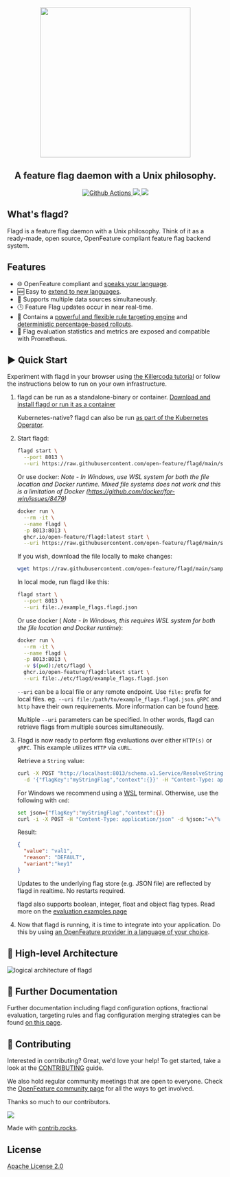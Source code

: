 <!-- markdownlint-disable MD033 -->
<h1 align="center">
  <img src="images/flagD.png" width="350px;" >
</h1>

<h2 align="center">A feature flag daemon with a Unix philosophy.</h2>

<p align="center">
  <a href="https://github.com/open-feature/flagd/actions">
    <img src="https://github.com/open-feature/flagd/actions/workflows/build.yaml/badge.svg" alt="Github Actions">
  </a>
  <a href="https://goreportcard.com/report/github.com/open-feature/flagd">
    <img src="https://goreportcard.com/badge/github.com/open-feature/flagd">
  </a>
  <a href="https://killercoda.com/open-feature/scenario/flagd-demo">
    <img src="https://img.shields.io/badge/Killercoda-Interactive%20Demo-blue">
  </a>
</p>

<!-- markdownlint-enable MD033 -->

## What's flagd?

Flagd is a feature flag daemon with a Unix philosophy. Think of it as a ready-made, open source, OpenFeature compliant feature flag backend system.

## Features

- 🌐 OpenFeature compliant and [speaks your language](docs/usage/flagd_providers.md).
- 🆕 Easy to [extend to new languages](docs/other_resources/creating_providers.md).
- 🔄 Supports multiple data sources simultaneously.
- 🕒 Feature Flag updates occur in near real-time.
- 💪 Contains a [powerful and flexible rule targeting engine](docs/configuration/reusable_targeting_rules.md) and [deterministic percentage-based rollouts](docs/configuration/fractional_evaluation.md).
- 🔦 Flag evaluation statistics and metrics are exposed and compatible with Prometheus.

## ▶️ Quick Start

Experiment with flagd in your browser using [the Killercoda tutorial](https://killercoda.com/open-feature/scenario/flagd-demo) or follow the instructions below to run on your own infrastructure.

1. flagd can be run as a standalone-binary or container. [Download and install flagd or run it as a container](docs/usage/installation_options.md)

   Kubernetes-native? flagd can also be run [as part of the Kubernetes Operator](https://github.com/open-feature/open-feature-operator).

2. Start flagd:

    ```sh
    flagd start \
      --port 8013 \
      --uri https://raw.githubusercontent.com/open-feature/flagd/main/samples/example_flags.flagd.json
    ```

    Or use docker:
    _Note - In Windows, use WSL system for both the file location and Docker runtime. Mixed file systems does not
    work and this is a limitation of Docker (https://github.com/docker/for-win/issues/8479)_

    ```sh
    docker run \
      --rm -it \
      --name flagd \
      -p 8013:8013 \
      ghcr.io/open-feature/flagd:latest start \
      --uri https://raw.githubusercontent.com/open-feature/flagd/main/samples/example_flags.flagd.json
    ```

    If you wish, download the file locally to make changes:

    ```sh
    wget https://raw.githubusercontent.com/open-feature/flagd/main/samples/example_flags.flagd.json
    ```

    In local mode, run flagd like this:

    ```sh
    flagd start \
      --port 8013 \
      --uri file:./example_flags.flagd.json
    ```

    Or use docker ( _Note - In Windows, this requires WSL system for both the file location and Docker runtime_):

    ```sh
    docker run \
      --rm -it \
      --name flagd \
      -p 8013:8013 \
      -v $(pwd):/etc/flagd \
      ghcr.io/open-feature/flagd:latest start \
      --uri file:./etc/flagd/example_flags.flagd.json
    ```

    `--uri` can be a local file or any remote endpoint. Use `file:` prefix for local files. eg. `--uri file:/path/to/example_flags.flagd.json`. `gRPC` and `http` have their own requirements. More information can be found [here](docs/configuration/configuration.md#uri-patterns).

    Multiple `--uri` parameters can be specified. In other words, flagd can retrieve flags from multiple sources simultaneously.

3. Flagd is now ready to perform flag evaluations over either `HTTP(s)` or `gRPC`. This example utilizes `HTTP` via `cURL`.

    Retrieve a `String` value:

    ```sh
    curl -X POST "http://localhost:8013/schema.v1.Service/ResolveString" \
      -d '{"flagKey":"myStringFlag","context":{}}' -H "Content-Type: application/json"
    ```

   For Windows we recommend using a [WSL](https://learn.microsoft.com/en-us/windows/wsl/install) terminal.
   Otherwise, use the following with `cmd`:

    ```sh
    set json={"flagKey":"myStringFlag","context":{}}
    curl -i -X POST -H "Content-Type: application/json" -d %json:"=\"% "localhost:8013/schema.v1.Service/ResolveString"
    ```

    Result:

    ```json
    {
      "value": "val1",
      "reason": "DEFAULT",
      "variant":"key1"
    }
    ```

    Updates to the underlying flag store (e.g. JSON file) are reflected by flagd in realtime. No restarts required.

    flagd also supports boolean, integer, float and object flag types. Read more on the [evaluation examples page](docs/usage/evaluation_examples.md)

4. Now that flagd is running, it is time to integrate into your application. Do this by using [an OpenFeature provider in a language of your choice](https://github.com/open-feature/flagd/blob/main/docs/usage/flagd_providers.md).

## 📐 High-level Architecture

![logical architecture of flagd](docs/images/flagd-logical-architecture.jpg "High level, logical architecture of flagd")

## 📝 Further Documentation

Further documentation including flagd configuration options, fractional evaluation, targeting rules and flag configuration merging strategies can be found [on this page](docs/README.md).

## 🫶 Contributing

Interested in contributing? Great, we'd love your help! To get started, take a look at the [CONTRIBUTING](CONTRIBUTING.md) guide.

We also hold regular community meetings that are open to everyone.
Check the [OpenFeature community page](https://openfeature.dev/community/) for all the ways to get involved.

Thanks so much to our contributors.

<!-- markdownlint-disable MD033 -->
<a href="https://github.com/open-feature/flagd/graphs/contributors">
  <img src="https://contrib.rocks/image?repo=open-feature/flagd" />
</a>
<!-- markdownlint-enable MD033 -->

Made with [contrib.rocks](https://contrib.rocks).

## License

[Apache License 2.0](LICENSE)
